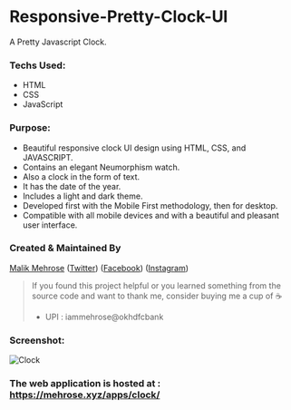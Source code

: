 # Responsive-Pretty-Clock-UI

A Pretty Javascript Clock. 

### Techs Used:

<ul>
  <li>HTML</li>
  <li>CSS</li>
  <li>JavaScript</li>
</ul>

### Purpose:

- Beautiful responsive clock UI design using HTML, CSS, and JAVASCRIPT.
- Contains an elegant Neumorphism watch.
- Also a clock in the form of text.
- It has the date of the year.
- Includes a light and dark theme.
- Developed first with the Mobile First methodology, then for desktop.
- Compatible with all mobile devices and with a beautiful and pleasant user interface.

### Created & Maintained By

[Malik Mehrose](https://github.com/iammehrose) ([Twitter](https://www.twitter.com/iammehrose)) ([Facebook](https://www.facebook.com/iammehrose))
([Instagram](https://www.instagram.com/iammehrose))

> If you found this project helpful or you learned something from the source code and want to thank me, consider buying me a cup of :coffee:
>
> * UPI : iammehrose@okhdfcbank

### Screenshot:
![Clock](https://user-images.githubusercontent.com/55852754/131208551-c4fac36d-197d-4e27-bca4-6bd9e5e90f05.png)


### The web application is hosted at : https://mehrose.xyz/apps/clock/

